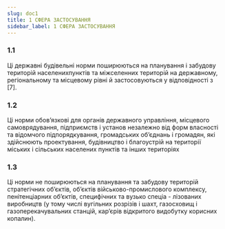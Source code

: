 ```yaml
---
slug: doc1
title: 1 СФЕРА ЗАСТОСУВАННЯ
sidebar_label: 1 СФЕРА ЗАСТОСУВАННЯ
---
```


### 1.1 
Ці державні будівельні норми поширюються на планування і забудову територій населенихпунктів та міжселенних територій на державному, регіональному та місцевому рівні й застосовуються у відповідності з [7].
### 1.2 
Ці норми обов’язкові для органів державного управління, місцевого самоврядування, підприємств і установ незалежно від форм власності та відомчого підпорядкування, громадських об’єднань і громадян, які здійснюють проектування, будівництво і благоустрій на території міських і сільських населених пунктів та інших територіях
### 1.3 
Ці норми не поширюються на планування та забудову територій стратегічних об’єктів, об’єктів військово-промислового комплексу, пенітенціарних об’єктів, специфічних та вузько спеціа - лізованих виробництв (у тому числі вугільних розрізів і шахт, газосховищ і газоперекачувальних станцій, кар’єрів відкритого видобутку корисних копалин).